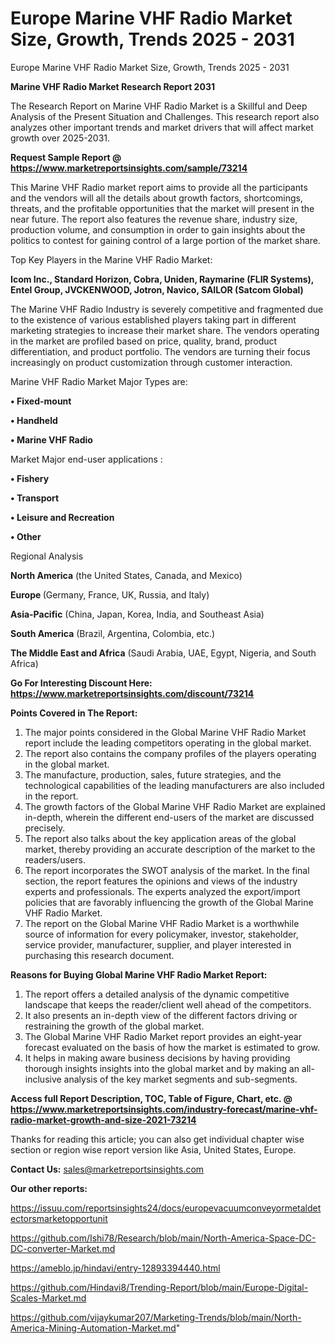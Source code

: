 # Europe Marine VHF Radio Market Size, Growth, Trends 2025 - 2031
 Europe Marine VHF Radio Market Size, Growth, Trends 2025 - 2031

<strong>Marine VHF Radio Market Research Report 2031</strong>

The Research Report on Marine VHF Radio Market is a Skillful and Deep Analysis of the Present Situation and Challenges. This research report also analyzes other important trends and market drivers that will affect market growth over 2025-2031.

<strong>Request Sample Report @ <a href=https://www.marketreportsinsights.com/sample/73214>https://www.marketreportsinsights.com/sample/73214</a></strong>

This Marine VHF Radio market report aims to provide all the participants and the vendors will all the details about growth factors, shortcomings, threats, and the profitable opportunities that the market will present in the near future. The report also features the revenue share, industry size, production volume, and consumption in order to gain insights about the politics to contest for gaining control of a large portion of the market share.

Top Key Players in the Marine VHF Radio Market:

<strong>Icom Inc., Standard Horizon, Cobra, Uniden, Raymarine (FLIR Systems), Entel Group, JVCKENWOOD, Jotron, Navico, SAILOR (Satcom Global)</strong>

The Marine VHF Radio Industry is severely competitive and fragmented due to the existence of various established players taking part in different marketing strategies to increase their market share. The vendors operating in the market are profiled based on price, quality, brand, product differentiation, and product portfolio. The vendors are turning their focus increasingly on product customization through customer interaction.

Marine VHF Radio Market Major Types are:

<strong>• Fixed-mount

• Handheld

• Marine VHF Radio</strong>

Market Major end-user applications :

<strong>• Fishery

• Transport

• Leisure and Recreation

• Other</strong>

Regional Analysis

</u><strong><b>North America</b></strong> (the United States, Canada, and Mexico)

<strong><b>Europe </b></strong>(Germany, France, UK, Russia, and Italy)

<strong><b>Asia-Pacific</b></strong> (China, Japan, Korea, India, and Southeast Asia)

<strong><b>South America</b></strong> (Brazil, Argentina, Colombia, etc.)

<strong><b>The Middle East and Africa</b></strong> (Saudi Arabia, UAE, Egypt, Nigeria, and South Africa)

<strong>Go For Interesting Discount Here: <a href=https://www.marketreportsinsights.com/discount/73214>https://www.marketreportsinsights.com/discount/73214</a></strong>

<strong>Points Covered in The Report:</strong>
<ol>
  <li>The major points considered in the Global Marine VHF Radio Market report include the leading competitors operating in the global market.</li>
  <li>The report also contains the company profiles of the players operating in the global market.</li>
  <li>The manufacture, production, sales, future strategies, and the technological capabilities of the leading manufacturers are also included in the report.</li>
  <li>The growth factors of the Global Marine VHF Radio Market are explained in-depth, wherein the different end-users of the market are discussed precisely.</li>
  <li>The report also talks about the key application areas of the global market, thereby providing an accurate description of the market to the readers/users.</li>
  <li>The report incorporates the SWOT analysis of the market. In the final section, the report features the opinions and views of the industry experts and professionals. The experts analyzed the export/import policies that are favorably influencing the growth of the Global Marine VHF Radio Market.</li>
  <li>The report on the Global Marine VHF Radio Market is a worthwhile source of information for every policymaker, investor, stakeholder, service provider, manufacturer, supplier, and player interested in purchasing this research document.</li>
</ol>
<strong>Reasons for Buying Global Marine VHF Radio Market Report:</strong>

<ol>
  <li>The report offers a detailed analysis of the dynamic competitive landscape that keeps the reader/client well ahead of the competitors.</li>
  <li>It also presents an in-depth view of the different factors driving or restraining the growth of the global market.</li>
  <li>The Global Marine VHF Radio Market report provides an eight-year forecast evaluated on the basis of how the market is estimated to grow.</li>
  <li>It helps in making aware business decisions by having providing thorough insights insights into the global market and by making an all-inclusive analysis of the key market segments and sub-segments.</li>
</ol>
<strong>Access full Report Description, TOC, Table of Figure, Chart, etc. @ <a href=https://www.marketreportsinsights.com/industry-forecast/marine-vhf-radio-market-growth-and-size-2021-73214>https://www.marketreportsinsights.com/industry-forecast/marine-vhf-radio-market-growth-and-size-2021-73214</a></strong>


Thanks for reading this article; you can also get individual chapter wise section or region wise report version like Asia, United States, Europe.

<strong>Contact Us:</strong>
sales@marketreportsinsights.com

<strong>Our other reports:</strong>

<a href=https://issuu.com/reportsinsights24/docs/europevacuumconveyormetaldetectorsmarketopportunit>https://issuu.com/reportsinsights24/docs/europevacuumconveyormetaldetectorsmarketopportunit</a>

<a href=https://github.com/Ishi78/Research/blob/main/North-America-Space-DC-DC-converter-Market.md>https://github.com/Ishi78/Research/blob/main/North-America-Space-DC-DC-converter-Market.md</a>

<a href=https://ameblo.jp/hindavi/entry-12893394440.html>https://ameblo.jp/hindavi/entry-12893394440.html</a>

<a href=https://github.com/Hindavi8/Trending-Report/blob/main/Europe-Digital-Scales-Market.md>https://github.com/Hindavi8/Trending-Report/blob/main/Europe-Digital-Scales-Market.md</a>

<a href=https://github.com/vijaykumar207/Marketing-Trends/blob/main/North-America-Mining-Automation-Market.md>https://github.com/vijaykumar207/Marketing-Trends/blob/main/North-America-Mining-Automation-Market.md</a>"
